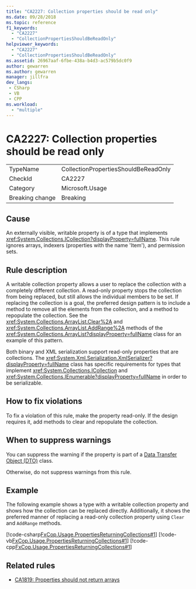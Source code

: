 ```yaml
---
title: "CA2227: Collection properties should be read only"
ms.date: 09/28/2018
ms.topic: reference
f1_keywords:
  - "CA2227"
  - "CollectionPropertiesShouldBeReadOnly"
helpviewer_keywords:
  - "CA2227"
  - "CollectionPropertiesShouldBeReadOnly"
ms.assetid: 26967aaf-6fbe-438a-b4d3-ac579b5dc0f9
author: gewarren
ms.author: gewarren
manager: jillfra
dev_langs:
 - CSharp
 - VB
 - CPP
ms.workload:
  - "multiple"
---
```

# CA2227: Collection properties should be read only

|||
|-|-|
|TypeName|CollectionPropertiesShouldBeReadOnly|
|CheckId|CA2227|
|Category|Microsoft.Usage|
|Breaking change|Breaking|

## Cause

An externally visible, writable property is of a type that implements <xref:System.Collections.ICollection?displayProperty=fullName>. This rule ignores arrays, indexers (properties with the name 'Item'), and permission sets.

## Rule description

A writable collection property allows a user to replace the collection with a completely different collection. A read-only property stops the collection from being replaced, but still allows the individual members to be set. If replacing the collection is a goal, the preferred design pattern is to include a method to remove all the elements from the collection, and a method to repopulate the collection. See the <xref:System.Collections.ArrayList.Clear%2A> and <xref:System.Collections.ArrayList.AddRange%2A> methods of the <xref:System.Collections.ArrayList?displayProperty=fullName> class for an example of this pattern.

Both binary and XML serialization support read-only properties that are collections. The <xref:System.Xml.Serialization.XmlSerializer?displayProperty=fullName> class has specific requirements for types that implement <xref:System.Collections.ICollection> and <xref:System.Collections.IEnumerable?displayProperty=fullName> in order to be serializable.

## How to fix violations

To fix a violation of this rule, make the property read-only. If the design requires it, add methods to clear and repopulate the collection.

## When to suppress warnings

You can suppress the warning if the property is part of a [Data Transfer Object (DTO)](/previous-versions/msp-n-p/ff649585(v=pandp.10)) class.

Otherwise, do not suppress warnings from this rule.

## Example

The following example shows a type with a writable collection property and shows how the collection can be replaced directly. Additionally, it shows the preferred manner of replacing a read-only collection property using `Clear` and `AddRange` methods.

[!code-csharp[FxCop.Usage.PropertiesReturningCollections#1](../code-quality/codesnippet/CSharp/ca2227-collection-properties-should-be-read-only_1.cs)]
[!code-vb[FxCop.Usage.PropertiesReturningCollections#1](../code-quality/codesnippet/VisualBasic/ca2227-collection-properties-should-be-read-only_1.vb)]
[!code-cpp[FxCop.Usage.PropertiesReturningCollections#1](../code-quality/codesnippet/CPP/ca2227-collection-properties-should-be-read-only_1.cpp)]

## Related rules

- [CA1819: Properties should not return arrays](../code-quality/ca1819.md)